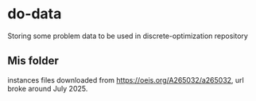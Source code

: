 # do-data
Storing some problem data to be used in discrete-optimization repository

## Mis folder
instances files downloaded from https://oeis.org/A265032/a265032, url broke around July 2025.